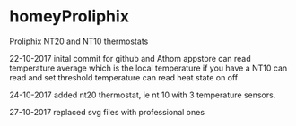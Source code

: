 ﻿# homeyProliphix

 Proliphix NT20 and NT10 thermostats

 22-10-2017   inital commit for github and Athom appstore
              can  read temperature average which is the local temperature if you have a NT10
              can read and set threshold temperature 
			  can read heat state on off
			  
24-10-2017    added nt20 thermostat, ie nt 10 with 3 temperature sensors.

27-10-2017    replaced svg files with professional ones

